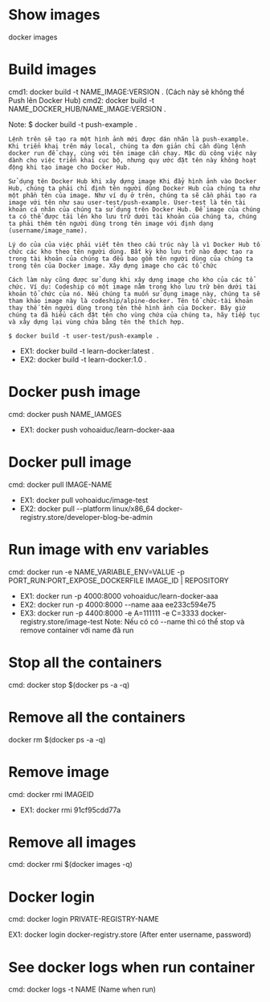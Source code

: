 # Show images
docker images

# Build images 
cmd1: docker build -t NAME_IMAGE:VERSION . (Cách này sẽ không thể Push lên Docker Hub)
cmd2: docker build -t NAME_DOCKER_HUB/NAME_IMAGE:VERSION .

Note: 
    $ docker build -t push-example .

    Lệnh trên sẽ tạo ra một hình ảnh mới được dán nhãn là push-example. Khi triển khai trên máy local, chúng ta đơn giản chỉ cần dùng lệnh docker run để chạy, cùng với tên image cần chạy. Mặc dù công việc này dành cho việc triển khai cục bộ, nhưng quy ước đặt tên này không hoạt động khi tạo image cho Docker Hub.

    Sử dụng tên Docker Hub khi xây dựng image Khi đẩy hình ảnh vào Docker Hub, chúng ta phải chỉ định tên người dùng Docker Hub của chúng ta như một phần tên của image. Như ví dụ ở trên, chúng ta sẽ cần phải tạo ra image với tên như sau user-test/push-example. User-test là tên tài khoản cá nhân của chúng ta sử dụng trên Docker Hub. Để image của chúng ta có thể được tải lên kho lưu trữ dưới tài khoản của chúng ta, chúng ta phải thêm tên người dùng trong tên image với định dạng (username/image_name).

    Lý do của của việc phải viết tên theo cấu trúc này là vì Docker Hub tổ chức các kho theo tên người dùng. Bất kỳ kho lưu trữ nào được tạo ra trong tài khoản của chúng ta đều bao gồm tên người dùng của chúng ta trong tên của Docker image. Xây dựng image cho các tổ chức

    Cách làm này cũng được sử dụng khi xây dựng image cho kho của các tổ chức. Ví dụ: Codeship có một image nằm trong kho lưu trữ bên dưới tài khoản tổ chức của nó. Nếu chúng ta muốn sử dụng image này, chúng ta sẽ tham khảo image này là codeship/alpine-docker. Tên tổ chức-tài khoản thay thế tên người dùng trong tên thẻ hình ảnh của Docker. Bây giờ chúng ta đã hiểu cách đặt tên cho vùng chứa của chúng ta, hãy tiếp tục và xây dựng lại vùng chứa bằng tên thẻ thích hợp.

    $ docker build -t user-test/push-example .

 - EX1: docker build -t learn-docker:latest . 
 - EX2: docker build -t learn-docker:1.0 . 

# Docker push image
cmd: docker push NAME_IAMGES

 - EX1: docker push vohoaiduc/learn-docker-aaa

# Docker pull image
cmd: docker pull IMAGE-NAME

 - EX1: docker pull vohoaiduc/image-test
 - EX2: docker pull --platform linux/x86_64 docker-registry.store/developer-blog-be-admin

# Run image with env variables
cmd: docker run -e NAME_VARIABLE_ENV=VALUE -p PORT_RUN:PORT_EXPOSE_DOCKERFILE IMAGE_ID | REPOSITORY

 - EX1: docker run -p 4000:8000 vohoaiduc/learn-docker-aaa
 - EX2: docker run -p 4000:8000 --name aaa ee233c594e75
 - EX3: docker run -p 4400:8000 -e A=111111 -e C=3333 docker-registry.store/image-test
Note: Nếu có có --name thì có thể stop và remove container với name đã run

# Stop all the containers
cmd: docker stop $(docker ps -a -q)

# Remove all the containers
docker rm $(docker ps -a -q)

# Remove image
cmd: docker rmi IMAGEID

 - EX1: docker rmi 91cf95cdd77a

# Remove all images
cmd: docker rmi $(docker images -q)

# Docker login
cmd: docker login PRIVATE-REGISTRY-NAME

EX1: docker login docker-registry.store (After enter username, password)

# See docker logs when run container
cmd: docker logs -t NAME (Name when run)